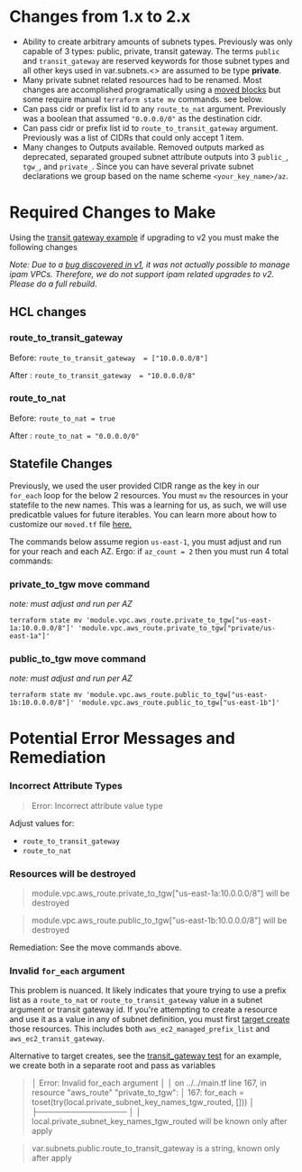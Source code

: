 # Changes from 1.x to 2.x

- Ability to create arbitrary amounts of subnets types. Previously was only capable of 3 types: public, private, transit gateway. The terms `public` and `transit_gateway` are reserved keywords for those subnet types and all other keys used in var.subnets.<> are assumed to be type **private**.
- Many private subnet related resources had to be renamed. Most changes are accomplished programatically using a [moved blocks](https://www.terraform.io/language/modules/develop/refactoring) but some require manual `terraform state mv` commands. see below.
- Can pass cidr or prefix list id to any `route_to_nat` argument. Previously was a boolean that assumed `"0.0.0.0/0"` as the destination cidr.
- Can pass cidr or prefix list id to `route_to_transit_gateway` argument. Previously was a list of CIDRs that could only accept 1 item.
- Many changes to Outputs available. Removed outputs marked as deprecated, separated grouped subnet attribute outputs into 3 `public_`, `tgw_`, and `private_`. Since you can have several private subnet declarations we group based on the name scheme `<your_key_name>/az`.

# Required Changes to Make

Using the [transit gateway example](https://github.com/aws-ia/terraform-aws-vpc/blob/main/examples/transit_gateway/main.tf) if upgrading to v2 you must make the following changes

_Note: Due to a [bug discovered in v1](https://github.com/aws-ia/terraform-aws-vpc/issues/65), it was not actually possible to manage ipam VPCs. Therefore, we do not support ipam related upgrades to v2. Please do a full rebuild._

## HCL changes

### route_to_transit_gateway

Before: `route_to_transit_gateway  = ["10.0.0.0/8"]`

After : `route_to_transit_gateway  = "10.0.0.0/8"`


### route_to_nat

Before: `route_to_nat = true`

After : `route_to_nat = "0.0.0.0/0"`

## Statefile Changes

Previously, we used the user provided CIDR range as the key in our `for_each` loop for the below 2 resources. You must `mv` the resources in your statefile to the new names. This was a learning for us, as such, we will use predicatble values for future iterables. You can learn more about how to customize our `moved.tf` file [here.](https://github.com/aws-ia/terraform-aws-vpc/tree/main/moved_block_rendering)

The commands below assume region `us-east-1`, you must adjust and run for your reach and each AZ. Ergo: if `az_count = 2` then you must run 4 total commands:

### **private_to_tgw** move command

_note: must adjust and run per AZ_

`terraform state mv 'module.vpc.aws_route.private_to_tgw["us-east-1a:10.0.0.0/8"]' 'module.vpc.aws_route.private_to_tgw["private/us-east-1a"]'`

### **public_to_tgw** move command

_note: must adjust and run per AZ_

`terraform state mv 'module.vpc.aws_route.public_to_tgw["us-east-1b:10.0.0.0/8"]' 'module.vpc.aws_route.public_to_tgw["us-east-1b"]'`


# Potential Error Messages and Remediation

### Incorrect Attribute Types

>  Error: Incorrect attribute value type

Adjust values for:

- `route_to_transit_gateway`
- `route_to_nat`

### Resources will be destroyed

> module.vpc.aws_route.private_to_tgw["us-east-1a:10.0.0.0/8"] will be destroyed

> module.vpc.aws_route.public_to_tgw["us-east-1b:10.0.0.0/8"] will be destroyed

Remediation: See the move commands above.


### Invalid `for_each` argument

This problem is nuanced. It likely indicates that youre trying to use a prefix list as a `route_to_nat` or `route_to_transit_gateway` value in a subnet argument or transit gateway id. If you're attempting to create a resource and use it as a value in any of subnet definition, you must first [target create](https://learn.hashicorp.com/tutorials/terraform/resource-targeting) those resources. This includes both `aws_ec2_managed_prefix_list` and `aws_ec2_transit_gateway`.

Alternative to target creates, see the [transit_gateway test](https://github.com/aws-ia/terraform-aws-vpc/blob/main/test/examples_transit_gateway__test.go) for an example, we create both in a separate root and pass as variables

 >│ Error: Invalid for_each argument
 │
 │   on ../../main.tf line 167, in resource "aws_route" "private_to_tgw":
 │  167:   for_each = toset(try(local.private_subnet_key_names_tgw_routed, []))
 │     ├────────────────
 │     │ local.private_subnet_key_names_tgw_routed will be known only after apply

 > var.subnets.public.route_to_transit_gateway is a string, known only after apply

